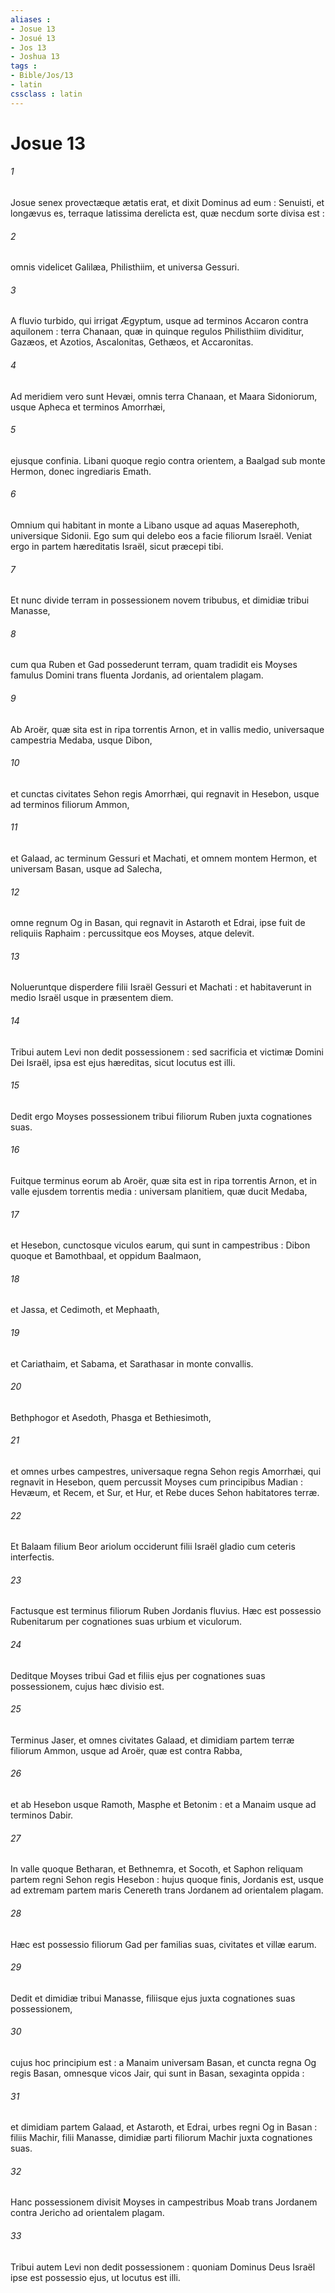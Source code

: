 ```yaml
---
aliases : 
- Josue 13
- Josué 13
- Jos 13
- Joshua 13
tags : 
- Bible/Jos/13
- latin
cssclass : latin
---
```


# Josue 13

###### 1
Josue senex provectæque ætatis erat, et dixit Dominus ad eum : Senuisti, et longævus es, terraque latissima derelicta est, quæ necdum sorte divisa est :
###### 2
omnis videlicet Galilæa, Philisthiim, et universa Gessuri.
###### 3
A fluvio turbido, qui irrigat Ægyptum, usque ad terminos Accaron contra aquilonem : terra Chanaan, quæ in quinque regulos Philisthiim dividitur, Gazæos, et Azotios, Ascalonitas, Gethæos, et Accaronitas.
###### 4
Ad meridiem vero sunt Hevæi, omnis terra Chanaan, et Maara Sidoniorum, usque Apheca et terminos Amorrhæi,
###### 5
ejusque confinia. Libani quoque regio contra orientem, a Baalgad sub monte Hermon, donec ingrediaris Emath.
###### 6
Omnium qui habitant in monte a Libano usque ad aquas Maserephoth, universique Sidonii. Ego sum qui delebo eos a facie filiorum Israël. Veniat ergo in partem hæreditatis Israël, sicut præcepi tibi.
###### 7
Et nunc divide terram in possessionem novem tribubus, et dimidiæ tribui Manasse,
###### 8
cum qua Ruben et Gad possederunt terram, quam tradidit eis Moyses famulus Domini trans fluenta Jordanis, ad orientalem plagam.
###### 9
Ab Aroër, quæ sita est in ripa torrentis Arnon, et in vallis medio, universaque campestria Medaba, usque Dibon,
###### 10
et cunctas civitates Sehon regis Amorrhæi, qui regnavit in Hesebon, usque ad terminos filiorum Ammon,
###### 11
et Galaad, ac terminum Gessuri et Machati, et omnem montem Hermon, et universam Basan, usque ad Salecha,
###### 12
omne regnum Og in Basan, qui regnavit in Astaroth et Edrai, ipse fuit de reliquiis Raphaim : percussitque eos Moyses, atque delevit.
###### 13
Nolueruntque disperdere filii Israël Gessuri et Machati : et habitaverunt in medio Israël usque in præsentem diem.
###### 14
Tribui autem Levi non dedit possessionem : sed sacrificia et victimæ Domini Dei Israël, ipsa est ejus hæreditas, sicut locutus est illi.
###### 15
Dedit ergo Moyses possessionem tribui filiorum Ruben juxta cognationes suas.
###### 16
Fuitque terminus eorum ab Aroër, quæ sita est in ripa torrentis Arnon, et in valle ejusdem torrentis media : universam planitiem, quæ ducit Medaba,
###### 17
et Hesebon, cunctosque viculos earum, qui sunt in campestribus : Dibon quoque et Bamothbaal, et oppidum Baalmaon,
###### 18
et Jassa, et Cedimoth, et Mephaath,
###### 19
et Cariathaim, et Sabama, et Sarathasar in monte convallis.
###### 20
Bethphogor et Asedoth, Phasga et Bethiesimoth,
###### 21
et omnes urbes campestres, universaque regna Sehon regis Amorrhæi, qui regnavit in Hesebon, quem percussit Moyses cum principibus Madian : Hevæum, et Recem, et Sur, et Hur, et Rebe duces Sehon habitatores terræ.
###### 22
Et Balaam filium Beor ariolum occiderunt filii Israël gladio cum ceteris interfectis.
###### 23
Factusque est terminus filiorum Ruben Jordanis fluvius. Hæc est possessio Rubenitarum per cognationes suas urbium et viculorum.
###### 24
Deditque Moyses tribui Gad et filiis ejus per cognationes suas possessionem, cujus hæc divisio est.
###### 25
Terminus Jaser, et omnes civitates Galaad, et dimidiam partem terræ filiorum Ammon, usque ad Aroër, quæ est contra Rabba,
###### 26
et ab Hesebon usque Ramoth, Masphe et Betonim : et a Manaim usque ad terminos Dabir.
###### 27
In valle quoque Betharan, et Bethnemra, et Socoth, et Saphon reliquam partem regni Sehon regis Hesebon : hujus quoque finis, Jordanis est, usque ad extremam partem maris Cenereth trans Jordanem ad orientalem plagam.
###### 28
Hæc est possessio filiorum Gad per familias suas, civitates et villæ earum.
###### 29
Dedit et dimidiæ tribui Manasse, filiisque ejus juxta cognationes suas possessionem,
###### 30
cujus hoc principium est : a Manaim universam Basan, et cuncta regna Og regis Basan, omnesque vicos Jair, qui sunt in Basan, sexaginta oppida :
###### 31
et dimidiam partem Galaad, et Astaroth, et Edrai, urbes regni Og in Basan : filiis Machir, filii Manasse, dimidiæ parti filiorum Machir juxta cognationes suas.
###### 32
Hanc possessionem divisit Moyses in campestribus Moab trans Jordanem contra Jericho ad orientalem plagam.
###### 33
Tribui autem Levi non dedit possessionem : quoniam Dominus Deus Israël ipse est possessio ejus, ut locutus est illi.
